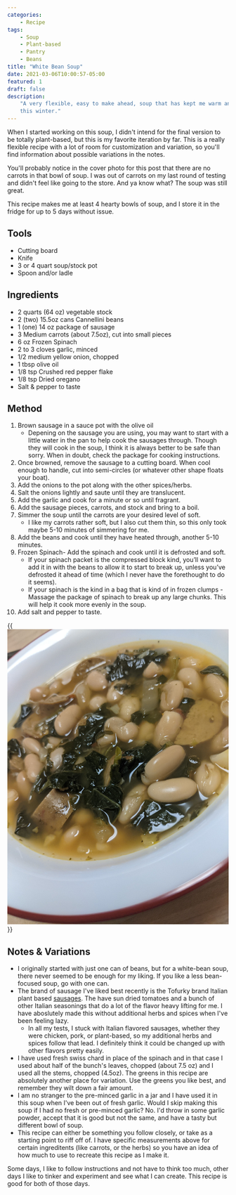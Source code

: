 ```yaml
---
categories:
    - Recipe
tags:
    - Soup
    - Plant-based
    - Pantry
    - Beans
title: "White Bean Soup"
date: 2021-03-06T10:00:57-05:00
featured: 1
draft: false
description:
    "A very flexible, easy to make ahead, soup that has kept me warm and full
    this winter."
---
```


When I started working on this soup, I didn't intend for the final version to be
totally plant-based, but this is my favorite iteration by far. This is a really
flexible recipe with a lot of room for customization and variation, so you'll
find information about possible variations in the notes.

You'll probably notice in the cover photo for this post that there are no
carrots in that bowl of soup. I was out of carrots on my last round of testing
and didn't feel like going to the store. And ya know what? The soup was still
great.

This recipe makes me at least 4 hearty bowls of soup, and I store it in the
fridge for up to 5 days without issue.

## Tools

-   Cutting board
-   Knife
-   3 or 4 quart soup/stock pot
-   Spoon and/or ladle

## Ingredients

-   2 quarts (64 oz) vegetable stock
-   2 (two) 15.5oz cans Cannellini beans
-   1 (one) 14 oz package of sausage
-   3 Medium carrots (about 7.5oz), cut into small pieces
-   6 oz Frozen Spinach
-   2 to 3 cloves garlic, minced
-   1/2 medium yellow onion, chopped
-   1 tbsp olive oil
-   1/8 tsp Crushed red pepper flake
-   1/8 tsp Dried oregano
-   Salt & pepper to taste

## Method

1. Brown sausage in a sauce pot with the olive oil
    - Depening on the sausage you are using, you may want to start with a little
      water in the pan to help cook the sausages through. Though they will cook
      in the soup, I think it is always better to be safe than sorry. When in
      doubt, check the package for cooking instructions.
2. Once browned, remove the sausage to a cutting board. When cool enough to
   handle, cut into semi-circles (or whatever other shape floats your boat).
3. Add the onions to the pot along with the other spices/herbs.
4. Salt the onions lightly and saute until they are translucent.
5. Add the garlic and cook for a minute or so until fragrant.
6. Add the sausage pieces, carrots, and stock and bring to a boil.
7. Simmer the soup until the carrots are your desired level of soft.
    - I like my carrots rather soft, but I also cut them thin, so this only took
      maybe 5-10 minutes of simmering for me.
8. Add the beans and cook until they have heated through, another 5-10 minutes.
9. Frozen Spinach- Add the spinach and cook until it is defrosted and soft.
    - If your spinach packet is the compressed block kind, you’ll want to add it
      in with the beans to allow it to start to break up, unless you’ve
      defrosted it ahead of time (which I never have the forethought to do it
      seems).
    - If your spinach is the kind in a bag that is kind of in frozen clumps -
      Massage the package of spinach to break up any large chunks. This will
      help it cook more evenly in the soup.
10. Add salt and pepper to taste.

{{<img sizes="(max-width: 1000px) 400px, 600px" src="soup-close-up.jpg" bundle="true" class="mx-auto d-block mt-4 mb-4" alt="White bean soup in a bowl">}}

## Notes & Variations

-   I originally started with just one can of beans, but for a white-bean soup,
    there never seemed to be enough for my liking. If you like a less
    bean-focused soup, go with one can.
-   The brand of sausage I've liked best recently is the Tofurky brand Italian
    plant based [sausages](https://tofurky.com/what-we-make/sausages/italian/).
    The have sun dried tomatoes and a bunch of other Italian seasonings that do
    a lot of the flavor heavy lifting for me. I have aboslutely made this
    without additional herbs and spices when I've been feeling lazy.
    -   In all my tests, I stuck with Italian flavored sausages, whether they
        were chicken, pork, or plant-based, so my additional herbs and spices
        follow that lead. I definitely think it could be changed up with other
        flavors pretty easily.
-   I have used fresh swiss chard in place of the spinach and in that case I
    used about half of the bunch's leaves, chopped (about 7.5 oz) and I used all
    the stems, chopped (4.5oz). The greens in this recipe are absolutely another
    place for variation. Use the greens you like best, and remember they wilt
    down a fair amount.
-   I am no stranger to the pre-minced garlic in a jar and I have used it in
    this soup when I've been out of fresh garlic. Would I skip making this soup
    if I had no fresh or pre-minced garlic? No. I'd throw in some garlic powder,
    accept that it is good but not the same, and have a tasty but different bowl
    of soup.
-   This recipe can either be something you follow closely, or take as a
    starting point to riff off of. I have specific measurements above for
    certain ingreditents (like carrots, or the herbs) so you have an idea of how
    much to use to recreate this recipe as I make it.

Some days, I like to follow instructions and not have to think too much, other
days I like to tinker and experiment and see what I can create. This recipe is
good for both of those days.
